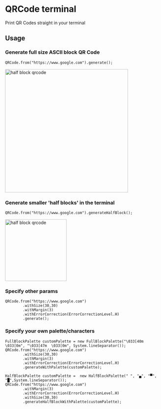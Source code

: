 # QRCode terminal
Print QR Codes straight in your terminal

## Usage

### Generate full size ASCII block QR Code

```
QRCode.from("https://www.google.com").generate();
```
<img src="https://user-images.githubusercontent.com/6450630/125182867-5dcd2d80-e22f-11eb-854b-ea802bcf0be3.png" alt="half block qrcode" width="400" height="400">

### Generate smaller 'half blocks' in the terminal

```
QRCode.from("https://www.google.com").generateHalfBlock();
```

<img src="https://user-images.githubusercontent.com/6450630/125182829-ec8d7a80-e22e-11eb-9fe7-4d7ce882145d.png " alt="half block qrcode" width="200" height="200">

### Specify other params

```
QRCode.from("https://www.google.com")
        .withSize(30,30)
        .withMargin(3)
        .withErrorCorrection(ErrorCorrectionLevel.H)
        .generate();
```

### Specify your own palette/characters

```
FullBlockPalette customPalette = new FullBlockPalette("\033[40m  \033[0m", "\033[47m  \033[0m", System.lineSeparator());
QRCode.from("https://www.google.com")
        .withSize(30,30)
        .withMargin(3)
        .withErrorCorrection(ErrorCorrectionLevel.H)
        .generateWithPalette(customPalette);
      
HalfBlockPalette customPalette =  new HalfBlockPalette(" ", "▄", "▀", "█",System.lineSeparator());
QRCode.from("https://www.google.com")
        .withMargin(3)
        .withErrorCorrection(ErrorCorrectionLevel.H)
        .withSize(30,30)
        .generateHalfBlockWithPalette(customPalette);
```
